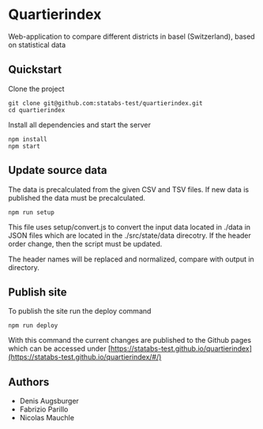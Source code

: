 # Quartierindex
Web-application to compare different districts in basel (Switzerland), based on statistical data

## Quickstart
Clone the project
```
git clone git@github.com:statabs-test/quartierindex.git
cd quartierindex
````

Install all dependencies and start the server
```
npm install
npm start
```

## Update source data
The data is precalculated from the given CSV and TSV files. If new data is published the data must be precalculated.
```
npm run setup
```

This file uses setup/convert.js to convert the input data located in ./data in JSON files which are located in the ./src/state/data direcotry. If the header order change, then the script must be updated.

The header names will be replaced and normalized, compare with output in directory.

## Publish site
To publish the site run the deploy command
```
npm run deploy
```
With this command the current changes are published to the Github pages which can be accessed under [https://statabs-test.github.io/quartierindex](https://statabs-test.github.io/quartierindex/#/)

## Authors
- Denis Augsburger
- Fabrizio Parillo
- Nicolas Mauchle
